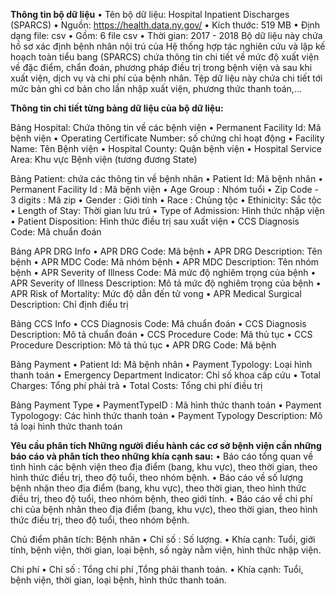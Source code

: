 **Thông tin bộ dữ liệu**
• Tên bộ dữ liệu: Hospital Inpatient Discharges (SPARCS)
• Nguồn: https://health.data.ny.gov/
• Kích thước: 519 MB
• Định dạng file: csv
• Gồm: 6 file csv
• Thời gian: 2017 - 2018
Bộ dữ liệu này chứa hồ sơ xác định bệnh nhân nội trú của Hệ thống hợp tác nghiên cứu 
và lập kế hoạch toàn tiểu bang (SPARCS) chứa thông tin chi tiết về mức độ xuất
viện về đặc điểm, chẩn đoán, phương pháp điều trị trong bệnh viện và sau khi xuất viện, 
dịch vụ và chi phí của bệnh nhân. Tệp dữ liệu này chứa chi tiết tới mức bản ghi cơ bản 
cho lần nhập xuất viện, phương thức thanh toán,...

**Thông tin chi tiết từng bảng dữ liệu của bộ dữ liệu:**

Bảng Hospital: Chứa thông tin về các bệnh viện
• Permanent Facility Id: Mã bệnh viện
• Operating Certificate Number: số chứng chỉ hoạt động
• Facility Name: Tên Bệnh viện
• Hospital County: Quận bệnh viện
• Hospital Service Area: Khu vực Bệnh viện (tương đương State)

Bảng Patient: chứa các thông tin về bệnh nhân
• Patient Id: Mã bệnh nhân
• Permanent Facility Id : Mã bệnh viện
• Age Group : Nhóm tuổi
• Zip Code - 3 digits : Mã zip
• Gender : Giới tính
• Race : Chủng tộc
• Ethinicity: Sắc tộc
• Length of Stay: Thời gian lưu trú
• Type of Admission: Hình thức nhập viện
• Patient Disposition: Hình thức điều trị sau xuất viện
• CCS Diagnosis Code: Mã chuẩn đoán

Bảng APR DRG Info
• APR DRG Code: Mã bệnh
• APR DRG Description: Tên bệnh
• APR MDC Code: Mã nhóm bệnh
• APR MDC Description: Tên nhóm bệnh
• APR Severity of Illness Code: Mã mức độ nghiêm trọng của bệnh
• APR Severity of Illness Description: Mô tả mức độ nghiêm trọng của bệnh
• APR Risk of Mortality: Mức độ dẫn đến tử vong
• APR Medical Surgical Description: Chỉ định điều trị

Bảng CCS Info
• CCS Diagnosis Code: Mã chuẩn đoán
• CCS Diagnosis Description: Mô tả chuẩn đoán
• CCS Procedure Code: Mã thủ tục
• CCS Procedure Description: Mô tả thủ tục
• APR DRG Code: Mã bệnh

Bảng Payment
• Patient Id: Mã bệnh nhân
• Payment Typology: Loại hình thanh toán
• Emergency Department Indicator: Chỉ số khoa cấp cứu
• Total Charges: Tổng phí phải trả
• Total Costs: Tổng chi phí điều trị

Bảng Payment Type
• PaymentTypeID : Mã hình thức thanh toán
• Payment Typologogy: Các hình thức thanh toán
• Payment Typology Description: Mô tả loại hình thức thanh toán

**Yêu cầu phân tích Những người điều hành các cơ sở bệnh viện cần những báo cáo và
phân tích theo những khía cạnh sau:**
• Báo cáo tổng quan về tình hình các bệnh viện theo địa điểm (bang, khu vực), theo
thời gian, theo hình thức điều trị, theo độ tuổi, theo nhóm bệnh.
• Báo cáo về số lượng bệnh nhận theo địa điểm (bang, khu vực), theo thời gian, theo
hình thức điều trị, theo độ tuổi, theo nhóm bệnh, theo giới tính.
• Báo cáo về chi phí chi của bệnh nhân theo địa điểm (bang, khu vực), theo thời gian,
theo hình thức điều trị, theo độ tuổi, theo nhóm bệnh.

Chủ điểm phân tích:
Bệnh nhân
• Chỉ số : Số lượng.
• Khía cạnh: Tuổi, giới tính, bệnh viện, thời gian, loại bệnh, số ngày nằm viện, hình
thức nhập viện.

Chi phí
• Chỉ số : Tổng chi phí ,Tổng phải thanh toán.
• Khía cạnh: Tuổi, bệnh viện, thời gian, loại bệnh, hình thức thanh toán.
